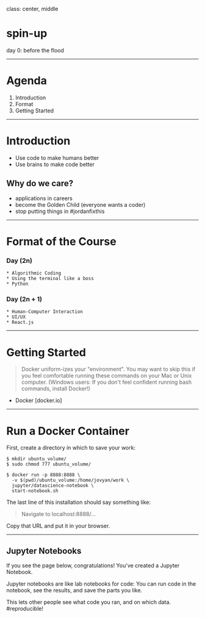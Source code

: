 
class: center, middle

# spin-up

day 0: before the flood

---

# Agenda

1. Introduction
2. Format
3. Getting Started

---

# Introduction

- Use code to make humans better
- Use brains to make code better

## Why do we care?

- applications in careers
- become the Golden Child (everyone wants a coder)
- stop putting things in #jordanfixthis

---

# Format of the Course

### Day **(2n)**
    * Algorithmic Coding
    * Using the terminal like a boss
    * Python

### Day **(2n + 1)**
    * Human-Computer Interaction
    * UI/UX
    * React.js

---

# Getting Started
> Docker uniform-izes your "environment". You may want to skip this if you feel comfortable running these commands on your Mac or Unix computer. (Windows users: If you don't feel confident running bash commands, install Docker!)

- Docker [docker.io]

---

# Run a Docker Container

First, create a directory in which to save your work:

<!-- TODO: Need to not 777 this... -->
```shell
$ mkdir ubuntu_volume/
$ sudo chmod 777 ubuntu_volume/
```

```shell
$ docker run -p 8888:8888 \
  -v $(pwd)/ubuntu_volume:/home/jovyan/work \
  jupyter/datascience-notebook \
  start-notebook.sh
```

The last line of this installation should say something like:

> Navigate to localhost:8888/...

Copy that URL and put it in your browser.

---

## Jupyter Notebooks

If you see the page below, congratulations! You've created a Jupyter Notebook.

<!-- TODO: screenshot a notebook here -->

Jupyter notebooks are like lab notebooks for code: You can run code in the notebook, see the results, and save the parts you like.

This lets other people see what code you ran, and on which data. #reproducible!
